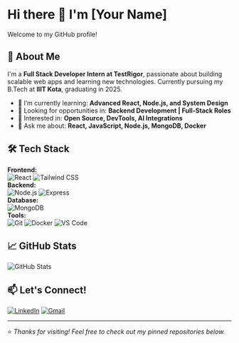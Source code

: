 # Hi there 👋 I'm [Your Name]

Welcome to my GitHub profile!

## 🚀 About Me
I'm a **Full Stack Developer Intern at TestRigor**, passionate about building scalable web apps and learning new technologies. Currently pursuing my B.Tech at **IIIT Kota**, graduating in 2025.

- 🌱 I’m currently learning: **Advanced React, Node.js, and System Design**
- 💼 Looking for opportunities in: **Backend Development | Full-Stack Roles**
- 🧠 Interested in: **Open Source, DevTools, AI Integrations**
- 💬 Ask me about: **React, JavaScript, Node.js, MongoDB, Docker**

## 🛠️ Tech Stack
**Frontend:**  
![React](https://img.shields.io/badge/-React-61DAFB?style=flat&logo=React&logoColor=black) ![Tailwind CSS](https://img.shields.io/badge/-Tailwind-06B6D4?style=flat&logo=tailwind-css&logoColor=white)  
**Backend:**  
![Node.js](https://img.shields.io/badge/-Node.js-339933?style=flat&logo=node.js&logoColor=white) ![Express](https://img.shields.io/badge/-Express-000000?style=flat&logo=express&logoColor=white)  
**Database:**  
![MongoDB](https://img.shields.io/badge/-MongoDB-47A248?style=flat&logo=mongodb&logoColor=white)  
**Tools:**  
![Git](https://img.shields.io/badge/-Git-F05032?style=flat&logo=git&logoColor=white) ![Docker](https://img.shields.io/badge/-Docker-2496ED?style=flat&logo=docker&logoColor=white) ![VS Code](https://img.shields.io/badge/-VSCode-007ACC?style=flat&logo=visual-studio-code&logoColor=white)

## 📈 GitHub Stats
![GitHub Stats](https://github-readme-stats.vercel.app/api?username=your-github-username&show_icons=true&theme=tokyonight)

## 📫 Let's Connect!
[![LinkedIn](https://img.shields.io/badge/-LinkedIn-0077B5?style=flat&logo=linkedin&logoColor=white)](https://www.linkedin.com/in/your-linkedin/)
[![Gmail](https://img.shields.io/badge/-Gmail-D14836?style=flat&logo=gmail&logoColor=white)](mailto:your.email@gmail.com)

---

⭐️ *Thanks for visiting! Feel free to check out my pinned repositories below.*
